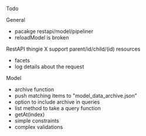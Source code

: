 Todo

General
- pacakge restapi/model/pipeliner
- reloadModel is broken

RestAPI thingie
X support parent/id/child/(id) resources
- facets
- log details about the request


Model
- archive function
 - push matching items to "model_data_archive.json"
 - option to include archive in queries
- list method to take a query function
- getAt(index)
- simple constraints
- complex validations
